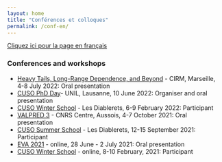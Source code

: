 ```yaml
---
layout: home
title: "Conférences et colloques" 
permalink: /conf-en/
---
```


[Cliquez ici pour la page en français](https://fabienbaeriswyl.fr/test.github.io/conf/)

### Conferences and workshops  

- [Heavy Tails, Long-Range Dependence, and Beyond](https://conferences.cirm-math.fr/2633.html) - CIRM, Marseille, 4-8 July 2022: Oral presentation
- [CUSO PhD Day](https://statistique.cuso.ch/?id=2688&tx_displaycontroller[showUid]=6254)- UNIL, Lausanne, 10 June 2022: Organiser and oral presentation
- [CUSO Winter School](https://statistique.cuso.ch/?id=2688&tx_displaycontroller[showUid]=6252) - Les Diablerets, 6-9 February 2022: Participant 
- [VALPRED 3](http://wintenberger.fr/VALPRED.html) - CNRS Centre, Aussois, 4-7 October 2021: Oral presentation
- [CUSO Summer School](https://statistique.cuso.ch/?id=2688&tx_displaycontroller[showUid]=5459) - Les Diablerets, 12-15 September 2021: Participant 
- [EVA 2021](https://www.maths.ed.ac.uk/school-of-mathematics/eva-2021/program) - online, 28 June - 2 July 2021: Oral presentation 
- [CUSO Winter School](https://statistique.cuso.ch/?id=2688&tx_displaycontroller[showUid]=5460) - online, 8-10 February, 2021: Participant 

